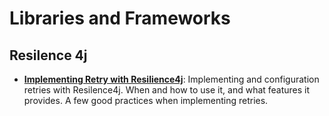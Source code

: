 # Libraries and Frameworks

## Resilence 4j
* **[Implementing Retry with Resilience4j](https://reflectoring.io/retry-with-resilience4j/)**: Implementing and configuration retries with Resilence4j. When and how to use it, and what features it provides. A few good practices when implementing retries.

